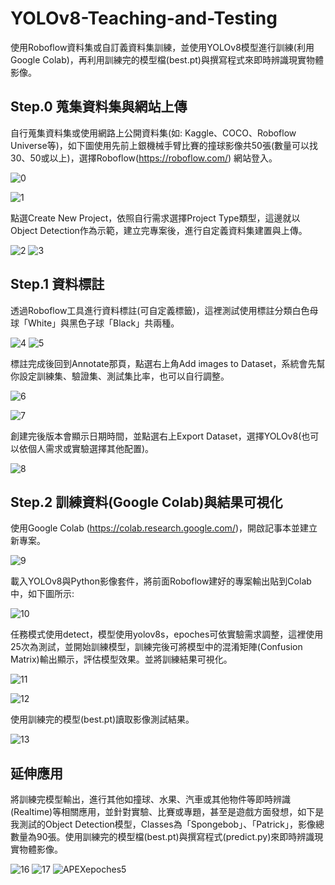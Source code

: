 # YOLOv8-Teaching-and-Testing
使用Roboflow資料集或自訂義資料集訓練，並使用YOLOv8模型進行訓練(利用Google Colab)，再利用訓練完的模型檔(best.pt)與撰寫程式來即時辨識現實物體影像。

## Step.0 蒐集資料集與網站上傳
自行蒐集資料集或使用網路上公開資料集(如: Kaggle、COCO、Roboflow Universe等)，如下圖使用先前上銀機械手臂比賽的撞球影像共50張(數量可以找30、50或以上)，選擇Roboflow(https://roboflow.com/) 網站登入。

![0](https://github.com/user-attachments/assets/6d879476-14df-47ec-901f-3db743d3d717)

![1](https://github.com/user-attachments/assets/1e6ee8c8-146d-4cfc-9664-d9892da48024)


點選Create New Project，依照自行需求選擇Project Type類型，這邊就以Object Detection作為示範，建立完專案後，進行自定義資料集建置與上傳。

![2](https://github.com/user-attachments/assets/7f10b84d-dbdd-4b20-b31a-7b61d86443bc)
![3](https://github.com/user-attachments/assets/cac0f5c8-fa4b-4317-b376-35e7596e10d7)


## Step.1 資料標註
透過Roboflow工具進行資料標註(可自定義標籤)，這裡測試使用標註分類白色母球「White」與黑色子球「Black」共兩種。

![4](https://github.com/user-attachments/assets/c7408e3e-22db-47ca-bf3b-1c8ee6034898)
![5](https://github.com/user-attachments/assets/ab22ebba-fc8c-4fae-8de4-1dfae3b69124)


標註完成後回到Annotate那頁，點選右上角Add images to Dataset，系統會先幫你設定訓練集、驗證集、測試集比率，也可以自行調整。

![6](https://github.com/user-attachments/assets/47aa964e-5f90-4282-a5ee-ca9431111588)

![7](https://github.com/user-attachments/assets/7f9ed018-e9eb-477a-8e87-d15000d19892)



創建完後版本會顯示日期時間，並點選右上Export Dataset，選擇YOLOv8(也可以依個人需求或實驗選擇其他配置)。

![8](https://github.com/user-attachments/assets/f000a4b9-c5d6-4b37-8475-10b0962e33b5)



## Step.2 訓練資料(Google Colab)與結果可視化
使用Google Colab (https://colab.research.google.com/)，開啟記事本並建立新專案。

![9](https://github.com/user-attachments/assets/784a30a6-7ede-416d-a002-22374952398e)


載入YOLOv8與Python影像套件，將前面Roboflow建好的專案輸出貼到Colab中，如下圖所示:

![10](https://github.com/user-attachments/assets/77b16ac2-b3bd-45b5-9e6d-c96f55e1a399)



任務模式使用detect，模型使用yolov8s，epoches可依實驗需求調整，這裡使用25次為測試，並開始訓練模型，訓練完後可將模型中的混淆矩陣(Confusion Matrix)輸出顯示，評估模型效果。並將訓練結果可視化。

![11](https://github.com/user-attachments/assets/6e009cbf-e4d6-43cd-9a61-df3f1c449b35)

![12](https://github.com/user-attachments/assets/01d161ac-6354-442d-aba4-0f852b7afb49)



使用訓練完的模型(best.pt)讀取影像測試結果。

![13](https://github.com/user-attachments/assets/00e71769-93af-4f05-b6bf-f0c65e7cd5ca)


## 延伸應用
將訓練完模型輸出，進行其他如撞球、水果、汽車或其他物件等即時辨識(Realtime)等相關應用，並針對實驗、比賽或專題，甚至是遊戲方面發想，如下是我測試的Object Detection模型，Classes為「Spongebob」、「Patrick」，影像總數量為90張。使用訓練完的模型檔(best.pt)與撰寫程式(predict.py)來即時辨識現實物體影像。

![16](https://github.com/user-attachments/assets/0d103bc7-4563-4289-9809-46ba5428cb6a)
![17](https://github.com/user-attachments/assets/c8731e0a-6398-41f2-a811-88b27de29331)
![APEXepoches5](https://github.com/user-attachments/assets/885111e3-985e-45e5-af5f-98c1292628ea)

